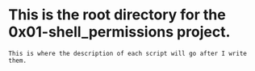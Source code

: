 # This is the root directory for the 0x01-shell_permissions project.

~~~
This is where the description of each script will go after I write them.
~~~

